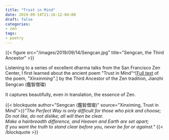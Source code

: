 ```yaml
---
title: "Trust in Mind"
date: 2019-09-14T21:16:12-04:00
draft: false
categories:
- zen
tags:
- poetry
---
```

{{< figure src="/images/2019/09/14/Sengcan.jpg" title="Sengcan, the Third Ancestor" >}}

Listening to a series of excellent dharma talks from the San Francisco Zen Center, I first learned about the ancient poem "Trust in Mind"^[[Full text](https://terebess.hu/english/hsin.html) of the poem, _"Xinxinming"_.] by the Third Ancestor of the Zen tradition, Jianzhi Sengcan (鑑智僧璨)

<!-- more -->

It captures beautifully, even in translation, the essence of Zen.

{{< blockquote author="Sengcan (鑑智僧璨)" source="Xinximing, Trust in Mind">}}_"The Perfect Way is only difficult for those who pick and choose;<br>
Do not like, do not dislike; all will then be clear.<br>
Make a hairbreadth difference, and Heaven and Earth are set apart;<br>
If you want the truth to stand clear before you, never be for or against."_
{{< /blockquote >}}
